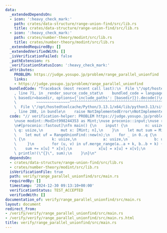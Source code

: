 ```yaml
---
data:
  _extendedDependsOn:
  - icon: ':heavy_check_mark:'
    path: crates/data-structure/range-union-find/src/lib.rs
    title: crates/data-structure/range-union-find/src/lib.rs
  - icon: ':heavy_check_mark:'
    path: crates/number-theory/modint/src/lib.rs
    title: crates/number-theory/modint/src/lib.rs
  _extendedRequiredBy: []
  _extendedVerifiedWith: []
  _isVerificationFailed: false
  _pathExtension: rs
  _verificationStatusIcon: ':heavy_check_mark:'
  attributes:
    PROBLEM: https://judge.yosupo.jp/problem/range_parallel_unionfind
    links:
    - https://judge.yosupo.jp/problem/range_parallel_unionfind
  bundledCode: "Traceback (most recent call last):\n  File \"/opt/hostedtoolcache/Python/3.13.1/x64/lib/python3.13/site-packages/onlinejudge_verify/documentation/build.py\"\
    , line 71, in _render_source_code_stat\n    bundled_code = language.bundle(stat.path,\
    \ basedir=basedir, options={'include_paths': [basedir]}).decode()\n          \
    \         ~~~~~~~~~~~~~~~^^^^^^^^^^^^^^^^^^^^^^^^^^^^^^^^^^^^^^^^^^^^^^^^^^^^^^^^^^^^^^^^^^\n\
    \  File \"/opt/hostedtoolcache/Python/3.13.1/x64/lib/python3.13/site-packages/onlinejudge_verify/languages/rust.py\"\
    , line 288, in bundle\n    raise NotImplementedError\nNotImplementedError\n"
  code: "// verification-helper: PROBLEM https://judge.yosupo.jp/problem/range_parallel_unionfind\n\
    \nuse modint::ModInt998244353 as Mint;\nuse proconio::input;\nuse range_union_find::RangeUnionFind;\n\
    \n#[proconio::fastout]\nfn main() {\n    input! {\n        n: usize,\n       \
    \ q: usize,\n        mut x: [Mint; n],\n    }\n    let mut sum = Mint::new(0);\n\
    \    let mut uf = RangeUnionFind::new(n);\n    for _ in 0..q {\n        input!\
    \ {\n            k: usize,\n            a: usize,\n            b: usize,\n   \
    \     }\n        for (u, v) in uf.merge_range(a..a + k, b..b + k) {\n        \
    \    sum += x[u] * x[v];\n            x[u] = x[u] + x[v];\n        }\n       \
    \ println!(\"{}\", sum);\n    }\n}\n"
  dependsOn:
  - crates/data-structure/range-union-find/src/lib.rs
  - crates/number-theory/modint/src/lib.rs
  isVerificationFile: true
  path: verify/range_parallel_unionfind/src/main.rs
  requiredBy: []
  timestamp: '2024-12-30 09:13:10+00:00'
  verificationStatus: TEST_ACCEPTED
  verifiedWith: []
documentation_of: verify/range_parallel_unionfind/src/main.rs
layout: document
redirect_from:
- /verify/verify/range_parallel_unionfind/src/main.rs
- /verify/verify/range_parallel_unionfind/src/main.rs.html
title: verify/range_parallel_unionfind/src/main.rs
---
```


